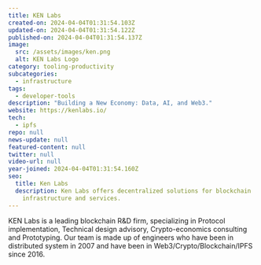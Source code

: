 ```yaml
---
title: KEN Labs
created-on: 2024-04-04T01:31:54.103Z
updated-on: 2024-04-04T01:31:54.122Z
published-on: 2024-04-04T01:31:54.137Z
image:
  src: /assets/images/ken.png
  alt: KEN Labs Logo
category: tooling-productivity
subcategories:
  - infrastructure
tags:
  - developer-tools
description: "Building a New Economy: Data, AI, and Web3."
website: https://kenlabs.io/
tech:
  - ipfs
repo: null
news-update: null
featured-content: null
twitter: null
video-url: null
year-joined: 2024-04-04T01:31:54.160Z
seo:
  title: Ken Labs
  description: Ken Labs offers decentralized solutions for blockchain
    infrastructure and services.
---
```


KEN Labs is a leading blockchain R&D firm, specializing in Protocol implementation, Technical design advisory, Crypto-economics consulting and Prototyping. Our team is made up of engineers who have been in distributed system in 2007 and have been in Web3/Crypto/Blockchain/IPFS since 2016.
